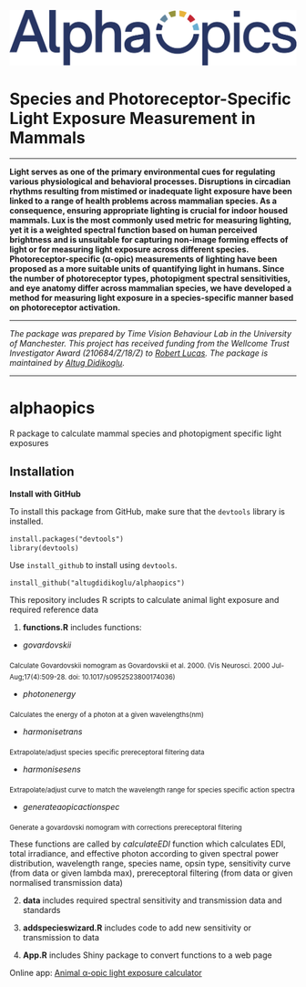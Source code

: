 ![Screenshot](logo.png)

# Species and Photoreceptor-Specific Light Exposure Measurement in Mammals
--------------------------------------------------------------------------------

**Light serves as one of the primary environmental cues for regulating various physiological and behavioral processes. Disruptions in circadian rhythms resulting from mistimed or inadequate light exposure have been linked to a range of health problems across mammalian species. As a consequence, ensuring appropriate lighting is crucial for indoor housed mammals. Lux is the most commonly used metric for measuring lighting, yet it is a weighted spectral function based on human perceived brightness and is unsuitable for capturing non-image forming effects of light or for measuring light exposure across different species. Photoreceptor-specific (α-opic) measurements of lighting have been proposed as a more suitable units of quantifying light in humans. Since the number of photoreceptor types, photopigment spectral sensitivities, and eye anatomy differ across mammalian species, we have developed a method for measuring light exposure in a species-specific manner based on photoreceptor activation.**

--------------------------------------------------------------------------------

*The package was prepared by Time Vision Behaviour Lab in the University of Manchester. This project has received funding from the Wellcome Trust Investigator Award (210684/Z/18/Z) to [Robert Lucas](https://research.manchester.ac.uk/en/persons/robert.lucas). The package is maintained by [Altug Didikoglu](https://research.manchester.ac.uk/en/persons/altug.didikoglu).*

--------------------------------------------------------------------------------

# alphaopics

R package to calculate mammal species and photopigment specific light exposures

## Installation

**Install with GitHub**

To install this package from GitHub, make sure that the `devtools` library is installed.

```
install.packages("devtools")
library(devtools)
```

Use `install_github` to install using `devtools`.

```
install_github("altugdidikoglu/alphaopics")
```



This repository includes R scripts to calculate animal light exposure and required reference data
1. **functions.R** includes functions:
* *govardovskii*

<sub>Calculate Govardovskii nomogram as Govardovskii et al. 2000. (Vis Neurosci. 2000 Jul-Aug;17(4):509-28. doi: 10.1017/s0952523800174036)</sub>

* *photonenergy*

<sub>Calculates the energy of a photon at a given wavelengths(nm)</sub>

* *harmonisetrans*

<sub>Extrapolate/adjust species specific prereceptoral filtering data</sub>

* *harmonisesens*

<sub>Extrapolate/adjust curve to match the wavelength range for species specific action spectra</sub>

* *generateaopicactionspec*

<sub>Generate a govardovski nomogram with corrections prereceptoral filtering</sub>

These functions are called by *calculateEDI* function which calculates EDI, total irradiance, and effective photon according to given spectral power distribution, wavelength range, species name, opsin type, sensitivity curve (from data or given lambda max), prereceptoral filtering (from data or given normalised transmission data)

2. **data** includes required spectral sensitivity and transmission data and standards

3. **addspecieswizard.R** includes code to add new sensitivity or transmission to data

4. **App.R** includes Shiny package to convert functions to a web page

Online app: [Animal α-opic light exposure calculator](https://altugdidikoglu.shinyapps.io/alphaopics/)
